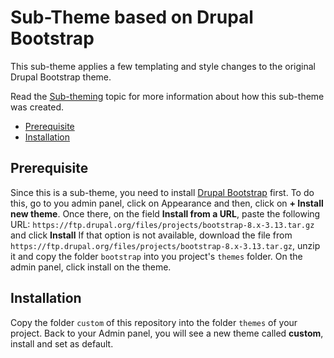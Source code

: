 # Sub-Theme based on Drupal Bootstrap

This sub-theme applies a few templating and style changes to the original Drupal Bootstrap theme.

Read the [Sub-theming](https://drupal-bootstrap.org/api/bootstrap/docs%21Sub-Theming.md/group/sub_theming/8) topic for more information about how this sub-theme was created.

- [Prerequisite](#prerequisite)
- [Installation](#installation)

## Prerequisite
Since this is a sub-theme, you need to install [Drupal Bootstrap](https://www.drupal.org/project/bootstrap) first.
To do this, go to you admin panel, click on Appearance and then, click on **+ Install new theme**.
Once there, on the field **Install from a URL**, paste the following URL: `https://ftp.drupal.org/files/projects/bootstrap-8.x-3.13.tar.gz` and click **Install**
If that option is not available, download the file from `https://ftp.drupal.org/files/projects/bootstrap-8.x-3.13.tar.gz`, unzip it and copy the folder `bootstrap` into you project's `themes` folder. On the admin panel, click install on the theme.

## Installation
Copy the folder `custom` of this repository into the folder `themes` of your project.
Back to your Admin panel, you will see a new theme called **custom**, install and set as default.
